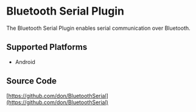 Bluetooth Serial Plugin
==========================

The Bluetooth Serial Plugin enables serial communication over Bluetooth.

Supported Platforms
-------------------
* Android

Source Code
-------------------
[https://github.com/don/BluetoothSerial](https://github.com/don/BluetoothSerial)